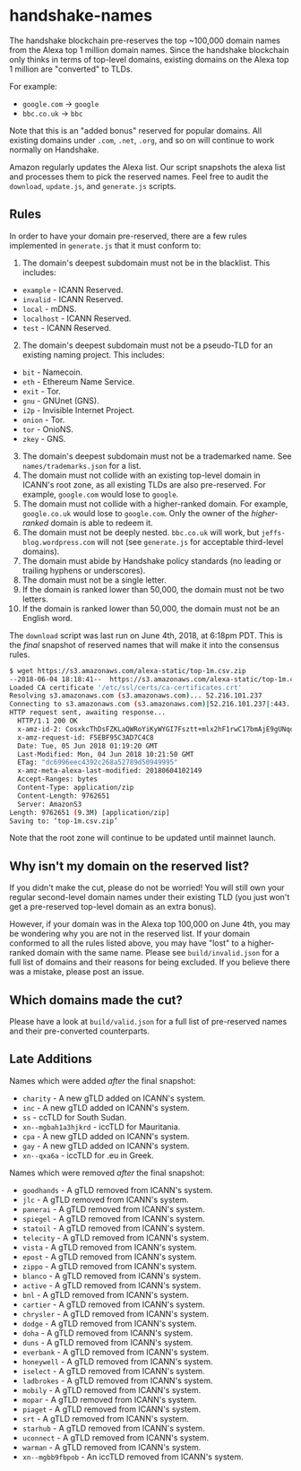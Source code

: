 # handshake-names

The handshake blockchain pre-reserves the top ~100,000 domain names from the
Alexa top 1 million domain names. Since the handshake blockchain only thinks in
terms of top-level domains, existing domains on the Alexa top 1 million are
"converted" to TLDs.

For example:

- `google.com` -> `google`
- `bbc.co.uk` -> `bbc`

Note that this is an "added bonus" reserved for popular domains. All existing
domains under `.com`, `.net`, `.org`, and so on will continue to work normally
on Handshake.

Amazon regularly updates the Alexa list. Our script snapshots the alexa list
and processes them to pick the reserved names. Feel free to audit the
`download`, `update.js`, and `generate.js` scripts.

## Rules

In order to have your domain pre-reserved, there are a few rules implemented in
`generate.js` that it must conform to:

1. The domain's deepest subdomain must not be in the blacklist. This includes:
  - `example` - ICANN Reserved.
  - `invalid` - ICANN Reserved.
  - `local` - mDNS.
  - `localhost` - ICANN Reserved.
  - `test` - ICANN Reserved.
2. The domain's deepest subdomain must not be a pseudo-TLD for an existing
   naming project. This includes:
  - `bit` - Namecoin.
  - `eth` - Ethereum Name Service.
  - `exit` - Tor.
  - `gnu` - GNUnet (GNS).
  - `i2p` - Invisible Internet Project.
  - `onion` - Tor.
  - `tor` - OnioNS.
  - `zkey` - GNS.
3. The domain's deepest subdomain must not be a trademarked name. See
   `names/trademarks.json` for a list.
4. The domain must not collide with an existing top-level domain in ICANN's
   root zone, as all existing TLDs are also pre-reserved. For example,
   `google.com` would lose to `google`.
5. The domain must not collide with a higher-ranked domain. For example,
   `google.co.uk` would lose to `google.com`. Only the owner of the
   _higher-ranked_ domain is able to redeem it.
6. The domain must not be deeply nested. `bbc.co.uk` will work, but
   `jeffs-blog.wordpress.com` will not (see `generate.js` for acceptable
   third-level domains).
7. The domain must abide by Handshake policy standards (no leading or trailing
   hyphens or underscores).
8. The domain must not be a single letter.
9. If the domain is ranked lower than 50,000, the domain must not be two
   letters.
10. If the domain is ranked lower than 50,000, the domain must not be an
   English word.

The `download` script was last run on June 4th, 2018, at 6:18pm PDT. This is
the _final_ snapshot of reserved names that will make it into the consensus
rules.

``` bash
$ wget https://s3.amazonaws.com/alexa-static/top-1m.csv.zip
--2018-06-04 18:18:41--  https://s3.amazonaws.com/alexa-static/top-1m.csv.zip
Loaded CA certificate '/etc/ssl/certs/ca-certificates.crt'
Resolving s3.amazonaws.com (s3.amazonaws.com)... 52.216.101.237
Connecting to s3.amazonaws.com (s3.amazonaws.com)|52.216.101.237|:443... connected.
HTTP request sent, awaiting response...
  HTTP/1.1 200 OK
  x-amz-id-2: CosxkcThDsFZKLaQWRoYiKyWYGI7Fsztt+mlx2hF1rwC17bmAjE9gUNqorpd7fITyNAhUgUfJNg=
  x-amz-request-id: F5EBF95C3AD7C4C8
  Date: Tue, 05 Jun 2018 01:19:20 GMT
  Last-Modified: Mon, 04 Jun 2018 10:21:50 GMT
  ETag: "dc6996eec4392c268a52789d50949995"
  x-amz-meta-alexa-last-modified: 20180604102149
  Accept-Ranges: bytes
  Content-Type: application/zip
  Content-Length: 9762651
  Server: AmazonS3
Length: 9762651 (9.3M) [application/zip]
Saving to: ‘top-1m.csv.zip’
```

Note that the root zone will continue to be updated until mainnet launch.

## Why isn't my domain on the reserved list?

If you didn't make the cut, please do not be worried! You will still own your
regular second-level domain names under their existing TLD (you just won't
get a pre-reserved top-level domain as an extra bonus).

However, if your domain was in the Alexa top 100,000 on June 4th, you may be
wondering why you are not in the reserved list. If your domain conformed to all
the rules listed above, you may have "lost" to a higher-ranked domain with the
same name. Please see `build/invalid.json` for a full list of domains and their
reasons for being excluded. If you believe there was a mistake, please post an
issue.

## Which domains made the cut?

Please have a look at `build/valid.json` for a full list of pre-reserved names
and their pre-converted counterparts.

## Late Additions

Names which were added _after_ the final snapshot:

- `charity` - A new gTLD added on ICANN's system.
- `inc` - A new gTLD added on ICANN's system.
- `ss` - ccTLD for South Sudan.
- `xn--mgbah1a3hjkrd` - iccTLD for Mauritania.
- `cpa` - A new gTLD added on ICANN's system.
- `gay` - A new gTLD added on ICANN's system.
- `xn--qxa6a` - iccTLD for .eu in Greek.

Names which were removed _after_ the final snapshot:

- `goodhands` - A gTLD removed from ICANN's system.
- `jlc` - A gTLD removed from ICANN's system.
- `panerai` - A gTLD removed from ICANN's system.
- `spiegel` - A gTLD removed from ICANN's system.
- `statoil` - A gTLD removed from ICANN's system.
- `telecity` - A gTLD removed from ICANN's system.
- `vista` - A gTLD removed from ICANN's system.
- `epost` - A gTLD removed from ICANN's system.
- `zippo` - A gTLD removed from ICANN's system.
- `blanco` - A gTLD removed from ICANN's system.
- `active` - A gTLD removed from ICANN's system.
- `bnl` - A gTLD removed from ICANN's system.
- `cartier` - A gTLD removed from ICANN's system.
- `chrysler` - A gTLD removed from ICANN's system.
- `dodge` - A gTLD removed from ICANN's system.
- `doha` - A gTLD removed from ICANN's system.
- `duns` - A gTLD removed from ICANN's system.
- `everbank` - A gTLD removed from ICANN's system.
- `honeywell` - A gTLD removed from ICANN's system.
- `iselect` - A gTLD removed from ICANN's system.
- `ladbrokes` - A gTLD removed from ICANN's system.
- `mobily` - A gTLD removed from ICANN's system.
- `mopar` - A gTLD removed from ICANN's system.
- `piaget` - A gTLD removed from ICANN's system.
- `srt` - A gTLD removed from ICANN's system.
- `starhub` - A gTLD removed from ICANN's system.
- `uconnect` - A gTLD removed from ICANN's system.
- `warman` - A gTLD removed from ICANN's system.
- `xn--mgbb9fbpob` - An iccTLD removed from ICANN's system.
